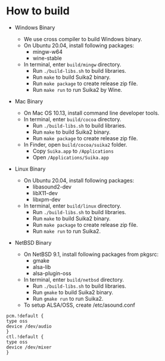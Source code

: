 How to build
============

* Windows Binary
    * We use cross compiler to build Windows binary.
    * On Ubuntu 20.04, install following packages:
        * mingw-w64
        * wine-stable
    * In terminal, enter `build/mingw` directory.
        * Run `./build-libs.sh` to build libraries.
        * Run `make` to build Suika2 binary.
        * Run `make package` to create release zip file.
        * Run `make run` to run Suika2 by Wine.

* Mac Binary
    * On Mac OS 10.13, install command line developer tools.
    * In terminal, enter `build/cocoa` directory.
        * Run `./build-libs.sh` to build libraries.
        * Run `make` to build Suika2 binary.
        * Run `make package` to create release zip file.
    * In Finder, open `build/cocoa/suika2` folder.
        * Copy `Suika.app` to `/Applications`
        * Open `/Applications/Suika.app`

* Linux Binary
    * On Ubuntu 20.04, install following packages:
        * libasound2-dev
        * libX11-dev
        * libxpm-dev
    * In terminal, enter `build/linux` directory.
        * Run `./build-libs.sh` to build libraries.
        * Run `make` to build Suika2 binary.
        * Run `make package` to create release zip file.
        * Run `make run` to run Suika2.

* NetBSD Binary
    * On NetBSD 9.1, install following packages from pkgsrc:
        * gmake
        * alsa-lib
        * alsa-plugin-oss
    * In terminal, enter `build/netbsd` directory.
        * Run `./build-libs.sh` to build libraries.
        * Run `gmake` to build Suika2 binary.
        * Run `gmake run` to run Suika2.
    * To setup ALSA/OSS, create /etc/asound.conf
```
pcm.!default {
type oss
device /dev/audio
}
ctl.!default {
type oss
device /dev/mixer
}
```
